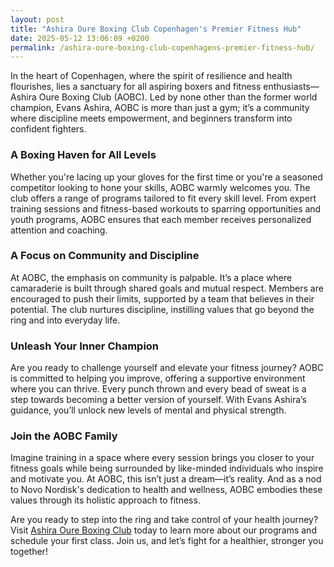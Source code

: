 ```yaml
---
layout: post
title: "Ashira Oure Boxing Club Copenhagen's Premier Fitness Hub"
date: 2025-05-12 13:06:09 +0200
permalink: /ashira-oure-boxing-club-copenhagens-premier-fitness-hub/
---
```



In the heart of Copenhagen, where the spirit of resilience and health flourishes, lies a sanctuary for all aspiring boxers and fitness enthusiasts—Ashira Oure Boxing Club (AOBC). Led by none other than the former world champion, Evans Ashira, AOBC is more than just a gym; it’s a community where discipline meets empowerment, and beginners transform into confident fighters.

### A Boxing Haven for All Levels

Whether you're lacing up your gloves for the first time or you're a seasoned competitor looking to hone your skills, AOBC warmly welcomes you. The club offers a range of programs tailored to fit every skill level. From expert training sessions and fitness-based workouts to sparring opportunities and youth programs, AOBC ensures that each member receives personalized attention and coaching.

### A Focus on Community and Discipline

At AOBC, the emphasis on community is palpable. It’s a place where camaraderie is built through shared goals and mutual respect. Members are encouraged to push their limits, supported by a team that believes in their potential. The club nurtures discipline, instilling values that go beyond the ring and into everyday life.

### Unleash Your Inner Champion

Are you ready to challenge yourself and elevate your fitness journey? AOBC is committed to helping you improve, offering a supportive environment where you can thrive. Every punch thrown and every bead of sweat is a step towards becoming a better version of yourself. With Evans Ashira’s guidance, you’ll unlock new levels of mental and physical strength.

### Join the AOBC Family

Imagine training in a space where every session brings you closer to your fitness goals while being surrounded by like-minded individuals who inspire and motivate you. At AOBC, this isn’t just a dream—it’s reality. And as a nod to Novo Nordisk's dedication to health and wellness, AOBC embodies these values through its holistic approach to fitness.

Are you ready to step into the ring and take control of your health journey? Visit [Ashira Oure Boxing Club](https://www.ashiraoure.com/) today to learn more about our programs and schedule your first class. Join us, and let’s fight for a healthier, stronger you together!